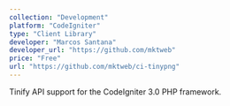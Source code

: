 ```yaml
---
collection: "Development"
platform: "CodeIgniter"
type: "Client Library"
developer: "Marcos Santana"
developer_url: "https://github.com/mktweb"
price: "Free"
url: "https://github.com/mktweb/ci-tinypng"
---
```


Tinify API support for the CodeIgniter 3.0 PHP framework.
